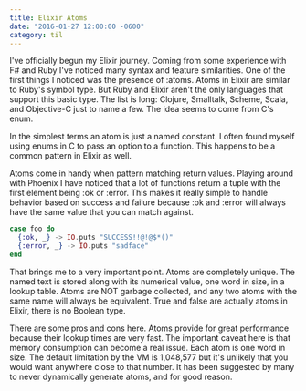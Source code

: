 ```yaml
---
title: Elixir Atoms
date: "2016-01-27 12:00:00 -0600"
category: til
---
```


I've officially begun my Elixir journey. Coming from some experience with F# and
Ruby I've noticed many syntax and feature similarities.  One of the first things
I noticed was the presence of :atoms. Atoms in Elixir are similar to Ruby's
symbol type. But Ruby and Elixir aren't the only languages that support this
basic type. The list is long: Clojure, Smalltalk, Scheme, Scala, and Objective-C
just to name a few. The idea seems to come from C's enum.

In the simplest terms an atom is just a named constant. I often found myself
using enums in C to pass an option to a function. This happens to be a common
pattern in Elixir as well.

Atoms come in handy when pattern matching return values. Playing around with
Phoenix I have noticed that a lot of functions return a tuple with the first
element being :ok or :error. This makes it really simple to handle behavior
based on success and failure because :ok and :error will always have the same
value that you can match against.

~~~elixir
case foo do
  {:ok, _} -> IO.puts "SUCCESS!!@!@$*()"
  {:error, _} -> IO.puts "sadface"
end
~~~

That brings me to a very important point. Atoms are completely unique. The named
text is stored along with its numerical value, one word in size, in a lookup table.
Atoms are NOT garbage collected, and any two atoms with the same name will always
be equivalent. True and false are actually atoms in Elixir, there is no Boolean
type.

There are some pros and cons here. Atoms provide for great performance because
their lookup times are very fast. The important caveat here is that memory
consumption can become a real issue. Each atom is one word in size. The default
limitation by the VM is 1,048,577 but it's unlikely that you would want anywhere
close to that number. It has been suggested by many to never dynamically generate
atoms, and for good reason.
